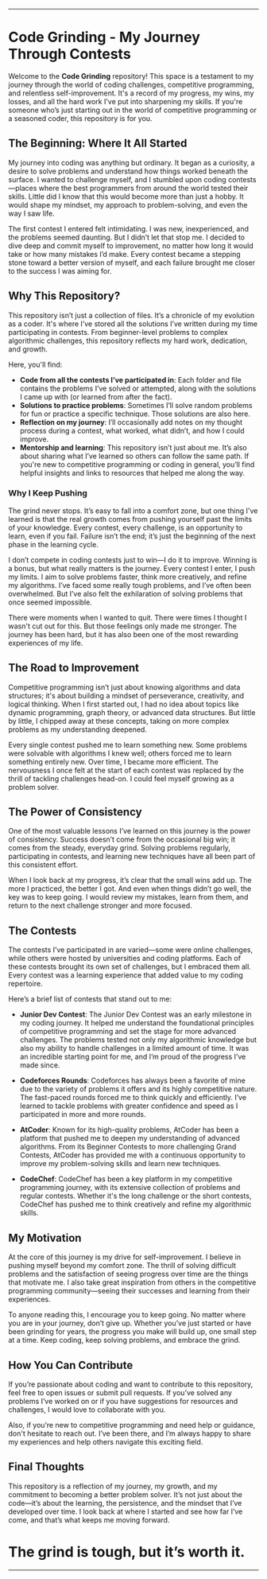 
---

# Code Grinding - My Journey Through Contests

Welcome to the **Code Grinding** repository! This space is a testament to my journey through the world of coding challenges, competitive programming, and relentless self-improvement. It's a record of my progress, my wins, my losses, and all the hard work I've put into sharpening my skills. If you're someone who’s just starting out in the world of competitive programming or a seasoned coder, this repository is for you.

## The Beginning: Where It All Started

My journey into coding was anything but ordinary. It began as a curiosity, a desire to solve problems and understand how things worked beneath the surface. I wanted to challenge myself, and I stumbled upon coding contests—places where the best programmers from around the world tested their skills. Little did I know that this would become more than just a hobby. It would shape my mindset, my approach to problem-solving, and even the way I saw life.

The first contest I entered felt intimidating. I was new, inexperienced, and the problems seemed daunting. But I didn’t let that stop me. I decided to dive deep and commit myself to improvement, no matter how long it would take or how many mistakes I’d make. Every contest became a stepping stone toward a better version of myself, and each failure brought me closer to the success I was aiming for.

## Why This Repository?

This repository isn’t just a collection of files. It’s a chronicle of my evolution as a coder. It's where I’ve stored all the solutions I’ve written during my time participating in contests. From beginner-level problems to complex algorithmic challenges, this repository reflects my hard work, dedication, and growth.

Here, you'll find:

- **Code from all the contests I’ve participated in**: Each folder and file contains the problems I’ve solved or attempted, along with the solutions I came up with (or learned from after the fact).
- **Solutions to practice problems**: Sometimes I’ll solve random problems for fun or practice a specific technique. Those solutions are also here.
- **Reflection on my journey**: I’ll occasionally add notes on my thought process during a contest, what worked, what didn’t, and how I could improve.
- **Mentorship and learning**: This repository isn’t just about me. It’s also about sharing what I’ve learned so others can follow the same path. If you're new to competitive programming or coding in general, you’ll find helpful insights and links to resources that helped me along the way.

### Why I Keep Pushing

The grind never stops. It’s easy to fall into a comfort zone, but one thing I've learned is that the real growth comes from pushing yourself past the limits of your knowledge. Every contest, every challenge, is an opportunity to learn, even if you fail. Failure isn’t the end; it’s just the beginning of the next phase in the learning cycle.

I don’t compete in coding contests just to win—I do it to improve. Winning is a bonus, but what really matters is the journey. Every contest I enter, I push my limits. I aim to solve problems faster, think more creatively, and refine my algorithms. I’ve faced some really tough problems, and I’ve often been overwhelmed. But I’ve also felt the exhilaration of solving problems that once seemed impossible.

There were moments when I wanted to quit. There were times I thought I wasn't cut out for this. But those feelings only made me stronger. The journey has been hard, but it has also been one of the most rewarding experiences of my life.

## The Road to Improvement

Competitive programming isn’t just about knowing algorithms and data structures; it's about building a mindset of perseverance, creativity, and logical thinking. When I first started out, I had no idea about topics like dynamic programming, graph theory, or advanced data structures. But little by little, I chipped away at these concepts, taking on more complex problems as my understanding deepened.

Every single contest pushed me to learn something new. Some problems were solvable with algorithms I knew well; others forced me to learn something entirely new. Over time, I became more efficient. The nervousness I once felt at the start of each contest was replaced by the thrill of tackling challenges head-on. I could feel myself growing as a problem solver.

## The Power of Consistency

One of the most valuable lessons I’ve learned on this journey is the power of consistency. Success doesn’t come from the occasional big win; it comes from the steady, everyday grind. Solving problems regularly, participating in contests, and learning new techniques have all been part of this consistent effort. 

When I look back at my progress, it’s clear that the small wins add up. The more I practiced, the better I got. And even when things didn’t go well, the key was to keep going. I would review my mistakes, learn from them, and return to the next challenge stronger and more focused.

## The Contests

The contests I’ve participated in are varied—some were online challenges, while others were hosted by universities and coding platforms. Each of these contests brought its own set of challenges, but I embraced them all. Every contest was a learning experience that added value to my coding repertoire.

Here’s a brief list of contests that stand out to me:

- **Junior Dev Contest**: The Junior Dev Contest was an early milestone in my coding journey. It helped me understand the foundational principles of competitive programming and set the stage for more advanced challenges. The problems tested not only my algorithmic knowledge but also my ability to handle challenges in a limited amount of time. It was an incredible starting point for me, and I’m proud of the progress I’ve made since.

- **Codeforces Rounds**: Codeforces has always been a favorite of mine due to the variety of problems it offers and its highly competitive nature. The fast-paced rounds forced me to think quickly and efficiently. I’ve learned to tackle problems with greater confidence and speed as I participated in more and more rounds.

- **AtCoder**: Known for its high-quality problems, AtCoder has been a platform that pushed me to deepen my understanding of advanced algorithms. From its Beginner Contests to more challenging Grand Contests, AtCoder has provided me with a continuous opportunity to improve my problem-solving skills and learn new techniques.

- **CodeChef**: CodeChef has been a key platform in my competitive programming journey, with its extensive collection of problems and regular contests. Whether it's the long challenge or the short contests, CodeChef has pushed me to think creatively and refine my algorithmic skills.

## My Motivation

At the core of this journey is my drive for self-improvement. I believe in pushing myself beyond my comfort zone. The thrill of solving difficult problems and the satisfaction of seeing progress over time are the things that motivate me. I also take great inspiration from others in the competitive programming community—seeing their successes and learning from their experiences.

To anyone reading this, I encourage you to keep going. No matter where you are in your journey, don’t give up. Whether you’ve just started or have been grinding for years, the progress you make will build up, one small step at a time. Keep coding, keep solving problems, and embrace the grind.

## How You Can Contribute

If you’re passionate about coding and want to contribute to this repository, feel free to open issues or submit pull requests. If you’ve solved any problems I’ve worked on or if you have suggestions for resources and challenges, I would love to collaborate with you.

Also, if you’re new to competitive programming and need help or guidance, don't hesitate to reach out. I’ve been there, and I’m always happy to share my experiences and help others navigate this exciting field.

## Final Thoughts

This repository is a reflection of my journey, my growth, and my commitment to becoming a better problem solver. It’s not just about the code—it’s about the learning, the persistence, and the mindset that I’ve developed over time. I look back at where I started and see how far I’ve come, and that’s what keeps me moving forward.

# The grind is tough, but it’s worth it.

---
